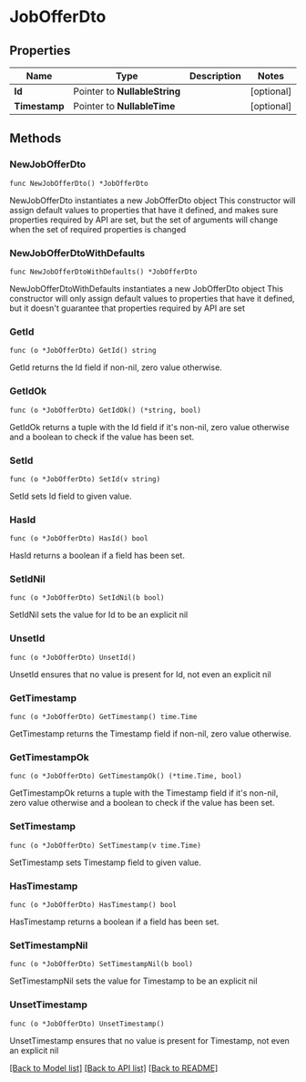 # JobOfferDto

## Properties

Name | Type | Description | Notes
------------ | ------------- | ------------- | -------------
**Id** | Pointer to **NullableString** |  | [optional] 
**Timestamp** | Pointer to **NullableTime** |  | [optional] 

## Methods

### NewJobOfferDto

`func NewJobOfferDto() *JobOfferDto`

NewJobOfferDto instantiates a new JobOfferDto object
This constructor will assign default values to properties that have it defined,
and makes sure properties required by API are set, but the set of arguments
will change when the set of required properties is changed

### NewJobOfferDtoWithDefaults

`func NewJobOfferDtoWithDefaults() *JobOfferDto`

NewJobOfferDtoWithDefaults instantiates a new JobOfferDto object
This constructor will only assign default values to properties that have it defined,
but it doesn't guarantee that properties required by API are set

### GetId

`func (o *JobOfferDto) GetId() string`

GetId returns the Id field if non-nil, zero value otherwise.

### GetIdOk

`func (o *JobOfferDto) GetIdOk() (*string, bool)`

GetIdOk returns a tuple with the Id field if it's non-nil, zero value otherwise
and a boolean to check if the value has been set.

### SetId

`func (o *JobOfferDto) SetId(v string)`

SetId sets Id field to given value.

### HasId

`func (o *JobOfferDto) HasId() bool`

HasId returns a boolean if a field has been set.

### SetIdNil

`func (o *JobOfferDto) SetIdNil(b bool)`

 SetIdNil sets the value for Id to be an explicit nil

### UnsetId
`func (o *JobOfferDto) UnsetId()`

UnsetId ensures that no value is present for Id, not even an explicit nil
### GetTimestamp

`func (o *JobOfferDto) GetTimestamp() time.Time`

GetTimestamp returns the Timestamp field if non-nil, zero value otherwise.

### GetTimestampOk

`func (o *JobOfferDto) GetTimestampOk() (*time.Time, bool)`

GetTimestampOk returns a tuple with the Timestamp field if it's non-nil, zero value otherwise
and a boolean to check if the value has been set.

### SetTimestamp

`func (o *JobOfferDto) SetTimestamp(v time.Time)`

SetTimestamp sets Timestamp field to given value.

### HasTimestamp

`func (o *JobOfferDto) HasTimestamp() bool`

HasTimestamp returns a boolean if a field has been set.

### SetTimestampNil

`func (o *JobOfferDto) SetTimestampNil(b bool)`

 SetTimestampNil sets the value for Timestamp to be an explicit nil

### UnsetTimestamp
`func (o *JobOfferDto) UnsetTimestamp()`

UnsetTimestamp ensures that no value is present for Timestamp, not even an explicit nil

[[Back to Model list]](../README.md#documentation-for-models) [[Back to API list]](../README.md#documentation-for-api-endpoints) [[Back to README]](../README.md)


